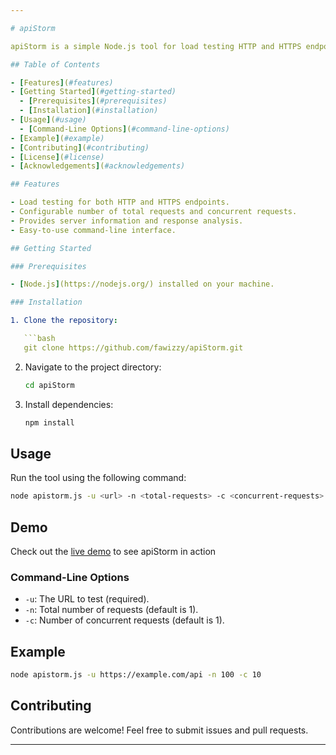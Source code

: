 ```yaml
---

# apiStorm

apiStorm is a simple Node.js tool for load testing HTTP and HTTPS endpoints. It allows you to simulate multiple concurrent requests to a given URL and provides insights into server performance.

## Table of Contents

- [Features](#features)
- [Getting Started](#getting-started)
  - [Prerequisites](#prerequisites)
  - [Installation](#installation)
- [Usage](#usage)
  - [Command-Line Options](#command-line-options)
- [Example](#example)
- [Contributing](#contributing)
- [License](#license)
- [Acknowledgements](#acknowledgements)

## Features

- Load testing for both HTTP and HTTPS endpoints.
- Configurable number of total requests and concurrent requests.
- Provides server information and response analysis.
- Easy-to-use command-line interface.

## Getting Started

### Prerequisites

- [Node.js](https://nodejs.org/) installed on your machine.

### Installation

1. Clone the repository:

   ```bash
   git clone https://github.com/fawizzy/apiStorm.git
   ```

2. Navigate to the project directory:

   ```bash
   cd apiStorm
   ```

3. Install dependencies:

   ```bash
   npm install
   ```

## Usage

Run the tool using the following command:

```bash
node apistorm.js -u <url> -n <total-requests> -c <concurrent-requests>
```

## Demo

Check out the [live demo](https://www.awesomescreenshot.com/video/24025264?key=7dc882695ecabd4992283d9fd13bb64b) to see apiStorm in action

### Command-Line Options

- `-u`: The URL to test (required).
- `-n`: Total number of requests (default is 1).
- `-c`: Number of concurrent requests (default is 1).

## Example

```bash
node apistorm.js -u https://example.com/api -n 100 -c 10
```

## Contributing

Contributions are welcome! Feel free to submit issues and pull requests.


---
```


